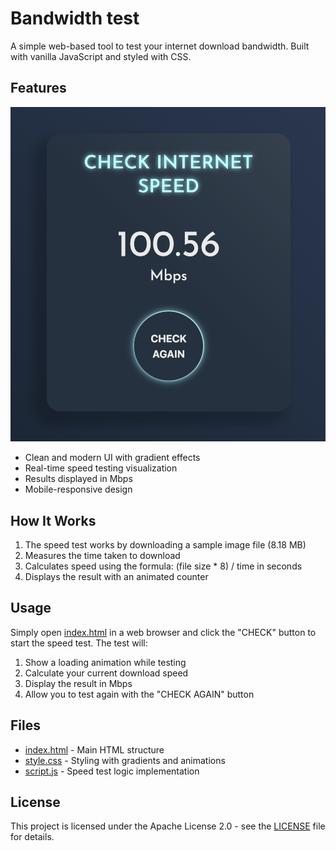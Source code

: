 # Bandwidth test

A simple web-based tool to test your internet download bandwidth. Built with vanilla JavaScript and styled with CSS.

## Features

 ![Screenshot](./assets/speed.png)
- Clean and modern UI with gradient effects
- Real-time speed testing visualization
- Results displayed in Mbps
- Mobile-responsive design

## How It Works

1. The speed test works by downloading a sample image file (8.18 MB)
2. Measures the time taken to download
3. Calculates speed using the formula: (file size * 8) / time in seconds
4. Displays the result with an animated counter

## Usage

Simply open [index.html](index.html) in a web browser and click the "CHECK" button to start the speed test. The test will:

1. Show a loading animation while testing
2. Calculate your current download speed
3. Display the result in Mbps
4. Allow you to test again with the "CHECK AGAIN" button

## Files

- [index.html](index.html) - Main HTML structure
- [style.css](style.css) - Styling with gradients and animations
- [script.js](script.js) - Speed test logic implementation

## License

This project is licensed under the Apache License 2.0 - see the [LICENSE](LICENSE) file for details.